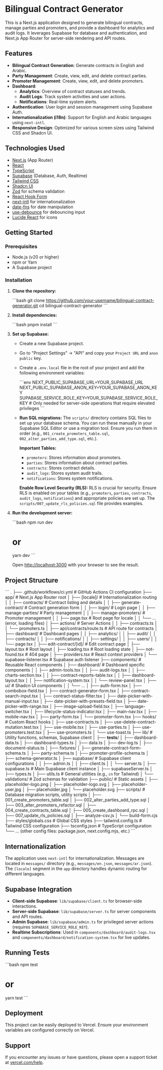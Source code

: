 # Bilingual Contract Generator

This is a Next.js application designed to generate bilingual contracts, manage parties and promoters, and provide a dashboard for analytics and audit logs. It leverages Supabase for database and authentication, and Next.js App Router for server-side rendering and API routes.

## Features

- **Bilingual Contract Generation**: Generate contracts in English and Arabic.
- **Party Management**: Create, view, edit, and delete contract parties.
- **Promoter Management**: Create, view, edit, and delete promoters.
- **Dashboard**:
  - **Analytics**: Overview of contract statuses and trends.
  - **Audit Logs**: Track system activities and user actions.
  - **Notifications**: Real-time system alerts.
- **Authentication**: User login and session management using Supabase Auth.
- **Internationalization (i18n)**: Support for English and Arabic languages using `next-intl`.
- **Responsive Design**: Optimized for various screen sizes using Tailwind CSS and Shadcn UI.

## Technologies Used

- [Next.js](https://nextjs.org/) (App Router)
- [React](https://react.dev/)
- [TypeScript](https://www.typescriptlang.org/)
- [Supabase](https://supabase.com/) (Database, Auth, Realtime)
- [Tailwind CSS](https://tailwindcss.com/)
- [Shadcn UI](https://ui.shadcn.com/)
- [Zod](https://zod.dev/) for schema validation
- [React Hook Form](https://react-hook-form.com/)
- [next-intl](https://next-intl-docs.vercel.app/) for internationalization
- [date-fns](https://date-fns.org/) for date manipulation
- [use-debounce](https://www.npmjs.com/package/use-debounce) for debouncing input
- [Lucide React](https://lucide.dev/icons/) for icons

## Getting Started

### Prerequisites

- Node.js (v20 or higher)
- npm or Yarn
- A Supabase project

### Installation

1.  **Clone the repository:**

    \`\`\`bash
    git clone https://github.com/your-username/bilingual-contract-generator.git
    cd bilingual-contract-generator
    \`\`\`

2.  **Install dependencies:**

    \`\`\`bash
    pnpm install
    \`\`\`

3.  **Set up Supabase:**

    - Create a new Supabase project.
    - Go to "Project Settings" -> "API" and copy your `Project URL` and `anon public` key.
    - Create a `.env.local` file in the root of your project and add the following environment variables:

      \`\`\`env
      NEXT_PUBLIC_SUPABASE_URL=YOUR_SUPABASE_URL
      NEXT_PUBLIC_SUPABASE_ANON_KEY=YOUR_SUPABASE_ANON_KEY
      SUPABASE_SERVICE_ROLE_KEY=YOUR_SUPABASE_SERVICE_ROLE_KEY # Only needed for server-side operations that require elevated privileges
      \`\`\`

    - **Run SQL migrations:**
      The `scripts/` directory contains SQL files to set up your database schema. You can run these manually in your Supabase SQL Editor or use a migration tool.
      Ensure you run them in order (e.g., `001_create_promoters_table.sql`, `002_alter_parties_add_type.sql`, etc.).

      **Important Tables:**
      - `promoters`: Stores information about promoters.
      - `parties`: Stores information about contract parties.
      - `contracts`: Stores contract details.
      - `audit_logs`: Stores system audit trails.
      - `notifications`: Stores system notifications.

      **Enable Row Level Security (RLS):**
      RLS is crucial for security. Ensure RLS is enabled on your tables (e.g., `promoters`, `parties`, `contracts`, `audit_logs`, `notifications`) and appropriate policies are set up. The `scripts/007_update_rls_policies.sql` file provides examples.

4.  **Run the development server:**

    \`\`\`bash
    npm run dev
    # or
    yarn dev
    \`\`\`

    Open [http://localhost:3000](http://localhost:3000) with your browser to see the result.

## Project Structure

\`\`\`
.
├── .github/workflows/ci.yml       # GitHub Actions CI configuration
├── app/                           # Next.js App Router root
│   ├── [locale]/                  # Internationalization routing
│   │   ├── contracts/             # Contract listing and details
│   │   ├── generate-contract/     # Contract generation form
│   │   ├── login/                 # Login page
│   │   ├── manage-parties/        # Party management
│   │   ├── manage-promoters/      # Promoter management
│   │   ├── page.tsx               # Root page for locale
│   │   └── ... (error, loading files)
│   ├── actions/                   # Server Actions
│   │   ├── contracts.ts
│   │   └── promoters.ts
│   ├── api/contracts/route.ts     # API route for contracts
│   ├── dashboard/                 # Dashboard pages
│   │   ├── analytics/
│   │   ├── audit/
│   │   ├── contracts/
│   │   ├── notifications/
│   │   ├── settings/
│   │   ├── users/
│   │   └── page.tsx
│   ├── edit-contract/[id]/        # Edit contract page
│   ├── layout.tsx                 # Root layout
│   ├── loading.tsx                # Root loading state
│   ├── not-found.tsx              # 404 page
│   ├── providers.tsx              # React context providers
│   └── supabase-listener.tsx      # Supabase auth listener
├── components/                    # Reusable React components
│   ├── dashboard/                 # Dashboard specific components
│   │   ├── admin-tools.tsx
│   │   ├── audit-logs.tsx
│   │   ├── charts-section.tsx
│   │   ├── contract-reports-table.tsx
│   │   ├── dashboard-layout.tsx
│   │   ├── notification-system.tsx
│   │   └── review-panel.tsx
│   ├── ui/                        # Shadcn UI components
│   │   └── ...
│   ├── auth-form.tsx
│   ├── combobox-field.tsx
│   ├── contract-generator-form.tsx
│   ├── contract-search-input.tsx
│   ├── contract-status-filter.tsx
│   ├── date-picker-with-manual-input.tsx
│   ├── date-picker-with-presets-field.tsx
│   ├── date-picker-with-range.tsx
│   ├── image-upload-field.tsx
│   ├── language-switcher.tsx
│   ├── lifecycle-status-indicator.tsx
│   ├── main-nav.tsx
│   ├── mobile-nav.tsx
│   ├── party-form.tsx
│   └── promoter-form.tsx
├── hooks/                         # Custom React hooks
│   ├── use-contracts.ts
│   ├── use-delete-contract-mutation.test.tsx
│   ├── use-mobile.tsx
│   ├── use-parties.ts
│   ├── use-promoters.test.tsx
│   ├── use-promoters.ts
│   └── use-toast.ts
├── lib/                           # Utility functions, schemas, Supabase client
│   ├── __tests__/
│   ├── dashboard-data.ts
│   ├── dashboard-types.ts
│   ├── data.ts
│   ├── dev-log.ts
│   ├── document-status.ts
│   ├── fixtures/
│   ├── generate-contract-form-schema.ts
│   ├── party-schema.ts
│   ├── promoter-profile-schema.ts
│   ├── schema-generator.ts
│   ├── supabase/                  # Supabase client configurations
│   │   ├── admin.ts
│   │   ├── client.ts
│   │   └── server.ts
│   ├── supabase.ts                # Main Supabase client instance
│   ├── supabaseServer.ts
│   ├── types.ts
│   ├── utils.ts                   # General utilities (e.g., `cn` for Tailwind)
│   └── validations/               # Zod schemas for validation
├── public/                        # Static assets
│   ├── placeholder-logo.png
│   ├── placeholder-logo.svg
│   ├── placeholder-user.jpg
│   ├── placeholder.jpg
│   └── placeholder.svg
├── scripts/                       # Database migration scripts, utility scripts
│   ├── 001_create_promoters_table.sql
│   ├── 002_alter_parties_add_type.sql
│   ├── 003_alter_promoters_refactor.sql
│   ├── 004_create_contracts_table.sql
│   ├── 005_create_dashboard_rpc.sql
│   ├── 007_update_rls_policies.sql
│   ├── analyze-csv.js
│   └── build-form.cjs
├── styles/globals.css             # Global CSS styles
├── tailwind.config.ts             # Tailwind CSS configuration
├── tsconfig.json                  # TypeScript configuration
└── ... (other config files: package.json, next.config.mjs, etc.)
\`\`\`

## Internationalization

The application uses `next-intl` for internationalization.
Messages are located in `messages/` directory (e.g., `messages/en.json`, `messages/ar.json`).
The `[locale]` segment in the `app` directory handles dynamic routing for different languages.

## Supabase Integration

- **Client-side Supabase**: `lib/supabase/client.ts` for browser-side interactions.
- **Server-side Supabase**: `lib/supabase/server.ts` for server components and API routes.
- **Admin Supabase**: `lib/supabase/admin.ts` for privileged server actions (requires `SUPABASE_SERVICE_ROLE_KEY`).
- **Realtime Subscriptions**: Used in `components/dashboard/audit-logs.tsx` and `components/dashboard/notification-system.tsx` for live updates.

## Running Tests

\`\`\`bash
npm test
# or
yarn test
\`\`\`

## Deployment

This project can be easily deployed to Vercel. Ensure your environment variables are configured correctly on Vercel.

## Support

If you encounter any issues or have questions, please open a support ticket at [vercel.com/help](https://vercel.com/help).

